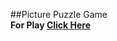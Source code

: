 ##Picture Puzzle Game<br>
<b>For Play <a href="https://amit-r-thakur.github.io/PicturePuzzle/"> Click Here</a></b>
